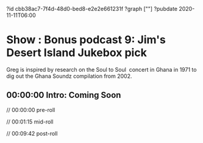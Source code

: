 ?id cbb38ac7-7f4d-48d0-bed8-e2e2e661231f
?graph [""]
?pubdate 2020-11-11T06:00

# Show : Bonus podcast 9: Jim's Desert Island Jukebox pick

Greg is inspired by research on the Soul to Soul  concert in Ghana in 1971 to dig out the Ghana Soundz compilation from 2002.

## 00:00:00 Intro: Coming Soon

// 00:00:00 pre-roll

// 00:01:15 mid-roll

// 00:09:42 post-roll

